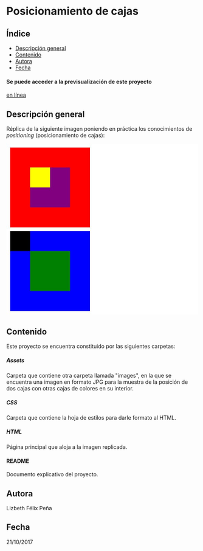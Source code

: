 Posicionamiento de cajas
=============
Índice
------
* [Descripción general](#cabecera1)
* [Contenido](#cabecera2)
* [Autora](#cabecera3)
* [Fecha](#cabecera4)

#### Se puede acceder a la previsualización de este proyecto
[en línea](https://lizbethfp.github.io/posicionamiento-cajas/)

Descripción general
-------------------
Réplica de la siguiente imagen poniendo en práctica los conocimientos de *positioning* (posicionamiento de cajas):

![cajas](assets/images/cajas.JPG)

Contenido
---------
Este proyecto se encuentra constituido por las siguientes carpetas:

##### Assets
Carpeta que contiene otra carpeta llamada "images", en la que se encuentra una imagen en formato JPG para la muestra de la posición de dos cajas con otras cajas de colores en su interior.

##### CSS
Carpeta que contiene la hoja de estilos para darle formato al HTML.

##### HTML
Página principal que aloja a la imagen replicada.

#### README
Documento explicativo del proyecto.

Autora
------
Lizbeth Félix Peña

Fecha
-----
21/10/2017
